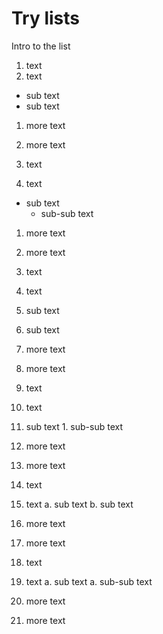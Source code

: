 # Try lists 

Intro to the list

1. text
1. text 
  - sub text
  - sub text
1. more text
1. more text

1. text
1. text 
  - sub text
    - sub-sub text
1. more text
1. more text

1. text
1. text 
  1. sub text
  1. sub text
1. more text
1. more text

1. text
1. text 
  1. sub text
    1. sub-sub text
1. more text
1. more text


1. text
1. text 
  a. sub text
  b. sub text
1. more text
1. more text

1. text
1. text 
  a. sub text
    a. sub-sub text
1. more text
1. more text
